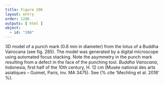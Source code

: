 ```yaml
---
title: Figure 286
layout: entry
order: 1286
outputs: [ html ]
object:
  - id: "286"
---
```


3D model of a punch mark (0.8 mm in diameter) from the lotus of a Buddha Vairocana (see fig. 285). The model was generated by a digital microscope using automated focus stacking. Note the asymmetry in the punch mark resulting from a defect in the face of the punching tool. *Buddha Vairocana*, Indonesia, first half of the 10th century, H. 12 cm (Musée national des arts asiatiques – Guimet, Paris, inv. MA 3475). See {% cite 'Mechling et al. 2018' %}.
